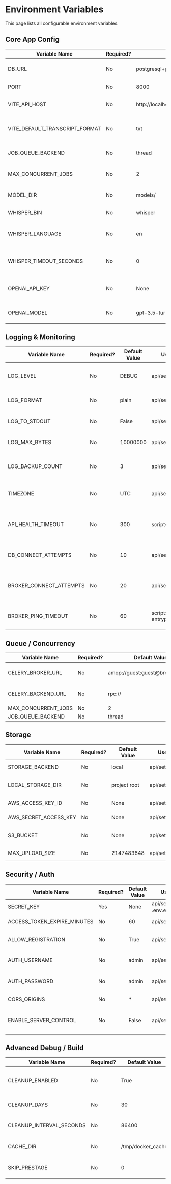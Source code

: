 # Environment Variables

This page lists all configurable environment variables.

## Core App Config

| Variable Name | Required? | Default Value | Used In | Description |
| --- | --- | --- | --- | --- |
| DB_URL | No | postgresql+psycopg2://whisper:whisper@db:5432/whisper | api/settings.py, docker-compose.yml | Database connection string |
| PORT | No | 8000 | api/settings.py, scripts/server_entry.py | TCP port for Uvicorn |
| VITE_API_HOST | No | http://localhost:8000 | api/settings.py, docker-compose.yml | Base URL for the API used by the web UI |
| VITE_DEFAULT_TRANSCRIPT_FORMAT | No | txt | api/settings.py | Default transcript download format |
| JOB_QUEUE_BACKEND | No | thread | api/settings.py, docker-compose.yml | Queue implementation to use |
| MAX_CONCURRENT_JOBS | No | 2 | api/settings.py | Worker thread count for internal queue |
| MODEL_DIR | No | models/ | api/settings.py | Directory of Whisper models |
| WHISPER_BIN | No | whisper | api/settings.py | Path to Whisper CLI |
| WHISPER_LANGUAGE | No | en | api/settings.py | Default language passed to Whisper |
| WHISPER_TIMEOUT_SECONDS | No | 0 | api/settings.py | Max seconds to wait for Whisper before failing |
| OPENAI_API_KEY | No | None | api/settings.py | API key enabling transcript analysis |
| OPENAI_MODEL | No | gpt-3.5-turbo | api/settings.py | Model used when analysis is enabled |

## Logging & Monitoring

| Variable Name | Required? | Default Value | Used In | Description |
| --- | --- | --- | --- | --- |
| LOG_LEVEL | No | DEBUG | api/settings.py | Logging level for backend loggers |
| LOG_FORMAT | No | plain | api/settings.py | plain or json log format |
| LOG_TO_STDOUT | No | False | api/settings.py | Mirror logs to container console |
| LOG_MAX_BYTES | No | 10000000 | api/settings.py | Log file rotation size |
| LOG_BACKUP_COUNT | No | 3 | api/settings.py | Number of rotated log files to keep |
| TIMEZONE | No | UTC | api/settings.py | Local timezone for log timestamps |
| API_HEALTH_TIMEOUT | No | 300 | scripts/* | Seconds scripts wait for API to become healthy |
| DB_CONNECT_ATTEMPTS | No | 10 | api/settings.py | How many times to retry DB connection |
| BROKER_CONNECT_ATTEMPTS | No | 20 | api/settings.py | How many times to ping the Celery broker |
| BROKER_PING_TIMEOUT | No | 60 | scripts/docker-entrypoint.sh | Seconds worker waits for RabbitMQ |

## Queue / Concurrency

| Variable Name | Required? | Default Value | Used In | Description |
| --- | --- | --- | --- | --- |
| CELERY_BROKER_URL | No | amqp://guest:guest@broker:5672// | api/settings.py, docker-compose.yml | Celery broker URL when JOB_QUEUE_BACKEND=broker |
| CELERY_BACKEND_URL | No | rpc:// | api/settings.py, docker-compose.yml | Celery result backend |
| MAX_CONCURRENT_JOBS | No | 2 | api/settings.py | Worker thread count |
| JOB_QUEUE_BACKEND | No | thread | api/settings.py | Queue backend type |

## Storage

| Variable Name | Required? | Default Value | Used In | Description |
| --- | --- | --- | --- | --- |
| STORAGE_BACKEND | No | local | api/settings.py | Storage implementation |
| LOCAL_STORAGE_DIR | No | project root | api/settings.py | Base directory for local storage |
| AWS_ACCESS_KEY_ID | No | None | api/settings.py | Access key for S3 backend |
| AWS_SECRET_ACCESS_KEY | No | None | api/settings.py | Secret key for S3 backend |
| S3_BUCKET | No | None | api/settings.py | Bucket name for cloud storage |
| MAX_UPLOAD_SIZE | No | 2147483648 | api/settings.py | Maximum upload file size |

## Security / Auth

| Variable Name | Required? | Default Value | Used In | Description |
| --- | --- | --- | --- | --- |
| SECRET_KEY | Yes | None | api/settings.py, .env.example | Secret used to sign JWTs |
| ACCESS_TOKEN_EXPIRE_MINUTES | No | 60 | api/settings.py | JWT lifetime in minutes |
| ALLOW_REGISTRATION | No | True | api/settings.py | Enable public /register endpoint |
| AUTH_USERNAME | No | admin | api/settings.py | Legacy static username (deprecated) |
| AUTH_PASSWORD | No | admin | api/settings.py | Legacy static password (deprecated) |
| CORS_ORIGINS | No | * | api/settings.py | Allowed CORS origins |
| ENABLE_SERVER_CONTROL | No | False | api/settings.py | Allow /admin/shutdown and /admin/restart |

## Advanced Debug / Build

| Variable Name | Required? | Default Value | Used In | Description |
| --- | --- | --- | --- | --- |
| CLEANUP_ENABLED | No | True | api/settings.py | Periodic cleanup of old transcripts |
| CLEANUP_DAYS | No | 30 | api/settings.py | Days to keep transcripts |
| CLEANUP_INTERVAL_SECONDS | No | 86400 | api/settings.py | Cleanup task interval |
| CACHE_DIR | No | /tmp/docker_cache | design_scope.md, scripts/* | Directory for build cache |
| SKIP_PRESTAGE | No | 0 | design_scope.md, scripts/* | Skip cache refresh during build |

